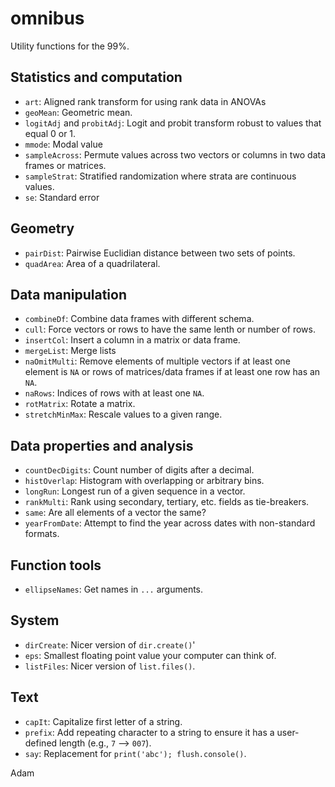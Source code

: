 # omnibus
Utility functions for the 99%.

## Statistics and computation ##
* `art`: Aligned rank transform for using rank data in ANOVAs
* `geoMean`: Geometric mean.
* `logitAdj` and `probitAdj`: Logit and probit transform robust to values that equal 0 or 1.
* `mmode`: Modal value
* `sampleAcross`: Permute values across two vectors or columns in two data frames or matrices.
* `sampleStrat`: Stratified randomization where strata are continuous values.
* `se`: Standard error

## Geometry ##
* `pairDist`: Pairwise Euclidian distance between two sets of points.
* `quadArea`: Area of a quadrilateral.

## Data manipulation ##
* `combineDf`: Combine data frames with different schema.
* `cull`: Force vectors or rows to have the same lenth or number of rows.
* `insertCol`: Insert a column in a matrix or data frame.
* `mergeList`: Merge lists
* `naOmitMulti`: Remove elements of multiple vectors if at least one element is `NA` or rows of matrices/data frames if at least one row has an `NA`.
* `naRows`: Indices of rows with at least one `NA`.
* `rotMatrix`: Rotate a matrix.
* `stretchMinMax`: Rescale values to a given range.

## Data properties and analysis ##
* `countDecDigits`: Count number of digits after a decimal.
* `histOverlap`: Histogram with overlapping or arbitrary bins.
* `longRun`: Longest run of a given sequence in a vector.
* `rankMulti`: Rank using secondary, tertiary, etc. fields as tie-breakers.
* `same`: Are all elements of a vector the same?
* `yearFromDate`: Attempt to find the year across dates with non-standard formats.

## Function tools ##
* `ellipseNames`: Get names in `...` arguments.

## System ##
* `dirCreate`: Nicer version of `dir.create()`'
* `eps`: Smallest floating point value your computer can think of.
* `listFiles`: Nicer version of `list.files()`.

## Text ##
* `capIt`: Capitalize first letter of a string.
* `prefix`: Add repeating character to a string to ensure it has a user-defined length (e.g., `7` --> `007`).
* `say`: Replacement for `print('abc'); flush.console()`.

Adam
